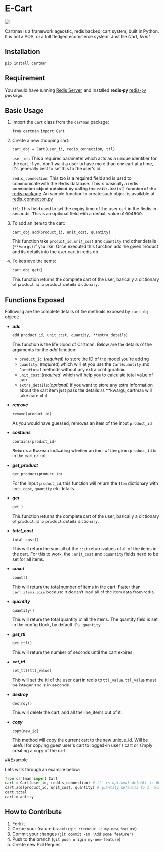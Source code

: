 # E-Cart

![](http://blog.brightcove.com/sites/all/uploads/eric_theodore_cartman_southpark.jpg)

Cartman is a framework agnostic, redis backed, cart system, built in Python.
It is not a POS, or a full fledged ecommerce system.  Just the *Cart, Man!*

## Installation

    pip install cartman

## Requirement
You should have running  [Redis Server](http://redis.io/topics/quickstart "Quickstart"). and installed **redis-py**  [redis-py](https://pypi.python.org/pypi/redis "Install") package.

## Basic Usage

1. Import the `Cart` class from the `cartman` package:

    `from cartman import Cart`

2. Create a new shopping cart:

    `cart_obj = Cart(user_id, redis_connection, ttl)`
    
    `user_id` : This a required parameter which acts as a unique identifier for the cart. If you don't want a user to have more than one cart at a time, it's generally best to set this to the user's id.
    
    `redis_connection`: This too is a required field and is used to communicate with the Redis database. This is basically a  redis connection object obtained by calling the `redis.Redis()` function of the [redis package](https://redis-py.readthedocs.io/en/latest/). An sample function to create such object is available at [redis_connection.py](https://github.com/nimeshkverma/cartman/blob/master/redis_connection.py)
    
    `ttl`: This field used to set the expiry time of the user cart in the Redis in seconds. This is an optional field with a default value of 604800.

3. To add an item to the cart:

    `cart_obj.add(product_id, unit_cost, quantity)`
    
    This function take `product_id`, `unit_cost` and `quantity` and other details (`**kwargs`) if you like. Once executed this function add the given product and its details into the user cart in redis db.
    
4. To Retrieve the items:

   `cart_obj.get()`

    This function returns the complete cart of the user, basically a dictionary of product_id to product_details dictionary.
    
## Functions Exposed

Following are the complete details of the methods exposed by `cart_obj` object:

- **_add_**

    `add(product_id, unit_cost, quantity, **extra_details)`

    This function is the life blood of Cartman. Below are the details of the arguments for the *add* function:
    - `product_id`: (*required*) to store the ID of the model you're adding
    - `quantity`: (*required*) which will let you use the `Cart#quantity` and `Cart#total` methods without any extra configuration.
    - `unit_cost`: (*required*) which will help you to calculate total value of cart.
    - `extra_details`:(*optional*) if you want to store any extra information about the cart item just pass the details as **kwargs, cartman will take care of it. 

- **_remove_**
    
    `remove(product_id)`

    As you would have guessed, removes an item of the input `product_id`

- **_contains_**

    `contains(product_id)`
    
    Returns a Boolean indicating whether an item of the given `product_id` is in the cart or not.

- **_get_product_**

    `get_product(product_id)`
    
    For the input `product_id`, this function will return the `Item` dictionary with `unit_cost`, `quantity` etc details.

- **_get_**
    
    `get()`

    This function returns the complete cart of the user, basically a dictionary of product_id to product_details dictionary.

- **_total_cost_**

    `total_cost()`
    
    This will return the sum all of the `cost` return values of all of the items in the cart.  For this to work, the `:unit_cost` and `:quantity` fields need to be set for all items.

- **_count_**

    `count()`
    
    This will return the total number of items in the cart.  Faster than `cart.items.size` because it doesn't load all of the item data from redis.

- **_quantity_**

    `quantity()`
    
    This will return the total quantity of all the items.  The quantity field is set in the config block, by default it's `:quantity`

- **_get_ttl_**

    `get_ttl()`
    
    This will return the number of seconds until the cart expires.

- **_set_ttl_**

    `set_ttl(ttl_value)`
    
    This will set the ttl of the user cart in redis to `ttl_value`. `ttl_value` must be integer and is in seconds

- **_destroy_**

    `destroy()`
    
    This will delete the cart, and all the line_items out of it.

- **_copy_**

    `copy(new_id)`
    
    This method will copy the current cart to the new unique_id. Will be useful for copying guest user's cart to logged-in user's cart or simply creating a copy of the cart.

##Example

Lets walk through an example below:

```python
from cartman import Cart
cart = Cart(user_id, reddis_connection) # ttl is optional default is 604800
cart.add(product_id, unit_cost, quantity) # quantity defaults to 1, also you can pass optional dict(extra info)
cart.total
cart.quantity
```


## How to Contribute

1. Fork it
2. Create your feature branch (`git checkout -b my-new-feature`)
3. Commit your changes (`git commit -am 'Add some feature'`)
4. Push to the branch (`git push origin my-new-feature`)
5. Create new Pull Request
